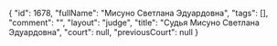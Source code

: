 {
    "id": 1678,
    "fullName": "Мисуно Светлана Эдуардовна",
    "tags": [],
    "comment": "",
    "layout": "judge",
    "title": "Судья Мисуно Светлана Эдуардовна",
    "court": null,
    "previousCourt": null
}